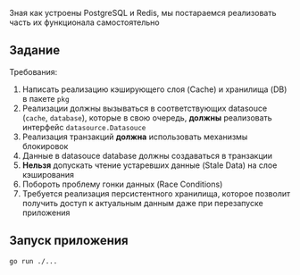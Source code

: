 
Зная как устроены PostgreSQL и Redis, мы постараемся реализовать часть их функционала самостоятельно

## Задание

Требования:
1) Написать реализацию кэширующего слоя (Cache) и хранилища (DB) в пакете `pkg`
2) Реализации должны вызываться в соответствующих datasouce (`cache`, `database`), которые в свою очередь, **должны** реализовать интерфейс `datasource.Datasouce`
3) Реализация транзакций **должна** использовать механизмы блокировок
4) Данные в datasouce database должны создаваться в транзакции
5) **Нельзя** допускать чтение устаревших данные (Stale Data) на слое кэширования
6) Побороть проблему гонки данных (Race Conditions)
7) Требуется реализация персистентного хранилища, которое позволит получить доступ к актуальным данным даже при перезапуске приложения

## Запуск приложения
```shell
go run ./...
```
